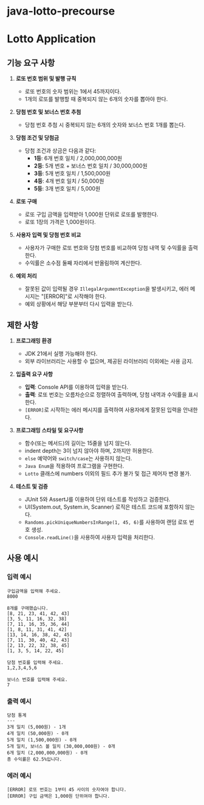 # java-lotto-precourse

# Lotto Application

## 기능 요구 사항

1. **로또 번호 범위 및 발행 규칙**
   - 로또 번호의 숫자 범위는 1에서 45까지이다.
   - 1개의 로또를 발행할 때 중복되지 않는 6개의 숫자를 뽑아야 한다.

2. **당첨 번호 및 보너스 번호 추첨**
   - 당첨 번호 추첨 시 중복되지 않는 6개의 숫자와 보너스 번호 1개를 뽑는다.

3. **당첨 조건 및 당첨금**
   - 당첨 조건과 상금은 다음과 같다:
     - **1등**: 6개 번호 일치 / 2,000,000,000원
     - **2등**: 5개 번호 + 보너스 번호 일치 / 30,000,000원
     - **3등**: 5개 번호 일치 / 1,500,000원
     - **4등**: 4개 번호 일치 / 50,000원
     - **5등**: 3개 번호 일치 / 5,000원

4. **로또 구매**
   - 로또 구입 금액을 입력받아 1,000원 단위로 로또를 발행한다.
   - 로또 1장의 가격은 1,000원이다.

5. **사용자 입력 및 당첨 번호 비교**
   - 사용자가 구매한 로또 번호와 당첨 번호를 비교하여 당첨 내역 및 수익률을 출력한다.
   - 수익률은 소수점 둘째 자리에서 반올림하여 계산한다.

6. **예외 처리**
   - 잘못된 값이 입력될 경우 `IllegalArgumentException`을 발생시키고, 에러 메시지는 "[ERROR]"로 시작해야 한다.
   - 예외 상황에서 해당 부분부터 다시 입력을 받는다.

## 제한 사항

1. **프로그래밍 환경**
   - JDK 21에서 실행 가능해야 한다.
   - 외부 라이브러리는 사용할 수 없으며, 제공된 라이브러리 이외에는 사용 금지.

2. **입출력 요구 사항**
   - **입력**: Console API를 이용하여 입력을 받는다.
   - **출력**: 로또 번호는 오름차순으로 정렬하여 출력하며, 당첨 내역과 수익률을 표시한다.
   - `[ERROR]`로 시작하는 에러 메시지를 출력하여 사용자에게 잘못된 입력을 안내한다.

3. **프로그래밍 스타일 및 요구사항**
   - 함수(또는 메서드)의 길이는 15줄을 넘지 않는다.
   - indent depth는 3이 넘지 않아야 하며, 2까지만 허용한다.
   - `else` 예약어와 `switch/case`는 사용하지 않는다.
   - `Java Enum`을 적용하여 프로그램을 구현한다.
   - `Lotto` 클래스에 numbers 이외의 필드 추가 불가 및 접근 제어자 변경 불가.

4. **테스트 및 검증**
   - JUnit 5와 AssertJ를 이용하여 단위 테스트를 작성하고 검증한다.
   - UI(System.out, System.in, Scanner) 로직은 테스트 코드에 포함하지 않는다.
   - `Randoms.pickUniqueNumbersInRange(1, 45, 6)`를 사용하여 랜덤 로또 번호 생성.
   - `Console.readLine()`을 사용하여 사용자 입력을 처리한다.

## 사용 예시

### 입력 예시
```
구입금액을 입력해 주세요.
8000

8개를 구매했습니다.
[8, 21, 23, 41, 42, 43]
[3, 5, 11, 16, 32, 38]
[7, 11, 16, 35, 36, 44]
[1, 8, 11, 31, 41, 42]
[13, 14, 16, 38, 42, 45]
[7, 11, 30, 40, 42, 43]
[2, 13, 22, 32, 38, 45]
[1, 3, 5, 14, 22, 45]

당첨 번호를 입력해 주세요.
1,2,3,4,5,6

보너스 번호를 입력해 주세요.
7
```

### 출력 예시
```
당첨 통계
---
3개 일치 (5,000원) - 1개
4개 일치 (50,000원) - 0개
5개 일치 (1,500,000원) - 0개
5개 일치, 보너스 볼 일치 (30,000,000원) - 0개
6개 일치 (2,000,000,000원) - 0개
총 수익률은 62.5%입니다.
```

### 에러 예시
```
[ERROR] 로또 번호는 1부터 45 사이의 숫자여야 합니다.
[ERROR] 구입 금액은 1,000원 단위여야 합니다.
```